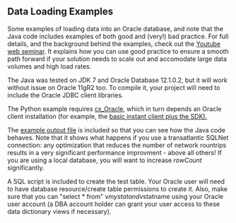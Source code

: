 <h2>Data Loading Examples</h2>

Some examples of loading data into an Oracle database, and note that the Java code includes examples of both good and (very!) bad practice. For full details, and the background behind the examples, check out the <a href="https://www.youtube.com/watch?v=Tr2DC-1W0i8&feature=youtu.be">Youtube web seminar</a>. It explains how you can use good practice to ensure a smooth path forward if your solution needs to scale out and accomodate large data volumes and high load rates.

The Java was tested on JDK 7 and Oracle Database 12.1.0.2, but it will work without issue on Oracle 11gR2 too. To compile it, your project will need to include the Oracle JDBC client libraries.

The Python example requires <a href="http://cx-oracle.sourceforge.net/">cx_Oracle</a>, which in turn depends an Oracle client installation (for example, the <a href="http://www.oracle.com/technetwork/database/features/instant-client/index.html">basic instant client plus the SDK).</a>

The <a href="https://github.com/oracle/dw-vldb/blob/master/db_load/example_output.txt">example output file</a> is included so that you can see how the Java code behaves. Note that it shows what happens if you use a transatlantic SQLNet connection: any optimization that reduces the number of network rountrips results in a very significant performance improvment - above all others! If you are using a local database, you will want to increase *rowCount* significantly.

A SQL script is included to create the test table. Your Oracle user will need to have database resource/create table permissions to create it. Also, make sure that you can "select \* from" v$mystat and v$statname using your Oracle user account (a DBA account holder can grant your user access to these data dictionary views if necessary).